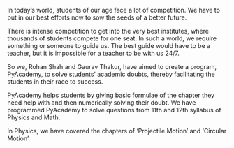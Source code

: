 In today’s world, students of our age face a lot of competition. We have to put in our best efforts now to sow the seeds of a better future.

There is intense competition to get into the very best institutes, where thousands of students compete for one seat. In such a world, we require something or someone to guide us. The best guide would have to be a teacher, but it is impossible for a teacher to be with us 24/7.

So we, Rohan Shah and Gaurav Thakur, have aimed to create a program, PyAcademy, to solve students’ academic doubts, thereby facilitating the students in their race to success.

PyAcademy helps students by giving basic formulae of the chapter they need help with and then numerically solving their doubt. We have programmed PyAcademy to solve questions from 11th and 12th syllabus of Physics and Math.

In Physics, we have covered the chapters of ‘Projectile Motion’ and ‘Circular Motion’.
